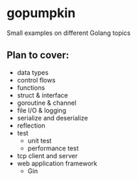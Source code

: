 # gopumpkin
Small examples on different Golang topics

## Plan to cover:
- data types
- control flows
- functions
- struct & interface
- goroutine & channel
- file I/O & logging
- serialize and deserialize
- reflection
- test
  * unit test
  * performance test
- tcp client and server
- web application framework
  * Gin

